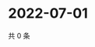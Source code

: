 # 2022-07-01

共 0 条

<!-- BEGIN WEIBO -->
<!-- 最后更新时间 Fri Jul 01 2022 16:21:04 GMT+0800 (China Standard Time) -->

<!-- END WEIBO -->
